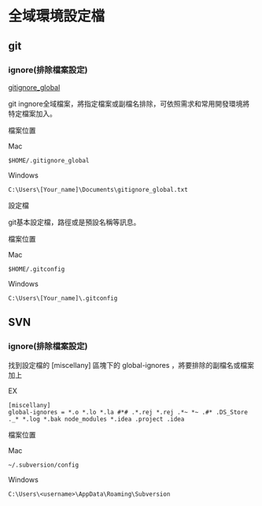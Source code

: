 # 全域環境設定檔
## git

### ignore(排除檔案設定)

[gitignore_global](gitignore_global)

git ingnore全域檔案，將指定檔案或副檔名排除，可依照需求和常用開發環境將特定檔案加入。

檔案位置

Mac 
```
$HOME/.gitignore_global
```

Windows  
```
C:\Users\[Your_name]\Documents\gitignore_global.txt
```

設定檔

git基本設定檔，路徑或是預設名稱等訊息。

檔案位置

Mac 
```
$HOME/.gitconfig
```

Windows  
```
C:\Users\[Your_name]\.gitconfig
```

## SVN

### ignore(排除檔案設定)

找到設定檔的 [miscellany] 區塊下的 global-ignores ，將要排除的副檔名或檔案加上

EX

```
[miscellany]
global-ignores = *.o *.lo *.la #*# .*.rej *.rej .*~ *~ .#* .DS_Store ._* *.log *.bak node_modules *.idea .project .idea
```

檔案位置


Mac 
```
~/.subversion/config
```

Windows  
```
C:\Users\<username>\AppData\Roaming\Subversion
```

